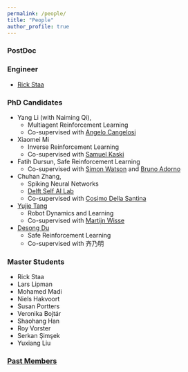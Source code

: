 ```yaml
---
permalink: /people/
title: "People"
author_profile: true
---
```

### PostDoc

### Engineer
* [Rick Staa](https://www.linkedin.com/in/rickstaa/?originalSubdomain=nl)

### PhD Candidates

- Yang Li (with Naiming Qi), 
  - Multiagent Reinforcement Learning
  - Co-supervised with [Angelo Cangelosi](https://www.research.manchester.ac.uk/portal/angelo.cangelosi.html)
- Xiaomei Mi
  - Inverse Reinforcement Learning
  - Co-supervised with [Samuel Kaski](https://www.research.manchester.ac.uk/portal/samuel.kaski.html)
- Fatih Dursun, Safe Reinforcement Learning
  - Co-supervised with [Simon Watson](https://www.research.manchester.ac.uk/portal/simon.watson.html) and [Bruno Adorno](https://www.research.manchester.ac.uk/portal/bruno.adorno.html)
- Chuhan Zhang, 
  - Spiking Neural Networks
  - [Delft Self AI Lab](https://www.tudelft.nl/ai/self-lab?languageSelect=UK&searchCriteria[0][key]=keywords&searchCriteria[0][values][]=SELFLab&searchCriteria[1][key]=Resultsperpage&searchCriteria[1][values][]=50)
  - Co-supervised with [Cosimo Della Santina](https://cosimodellasantina.eu/)
- [Yujie Tang](https://scholar.google.com/citations?user=wCc_YsUAAAAJ&hl=zh-CN)
  - Robot Dynamics and Learning
  - Co-supervised with [Martijn Wisse](https://www.tudelft.nl/staff/m.wisse/?cHash=41274e0e3907f9c9121d467c295c6c4d)
- [Desong Du](https://scholar.google.com/citations?user=8P1k52MAAAAJ&hl=en) 
  - Safe Reinforcement Learning
  - Co-supervised with 齐乃明


### Master Students
* Rick Staa
* Lars Lipman
* Mohamed Madi 
* Niels Hakvoort 
* Susan Portters
* Veronika Bojtár
* Shaohang Han
* Roy Vorster
* Serkan Şimşek
* Yuxiang Liu



### [Past Members](https://panweihit.github.io/people/past)


